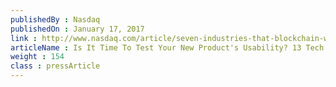 ```yaml
---
publishedBy : Nasdaq
publishedOn : January 17, 2017
link : http://www.nasdaq.com/article/seven-industries-that-blockchain-will-disrupt-in-2017-cm734366
articleName : Is It Time To Test Your New Product's Usability? 13 Tech Experts Weigh In
weight : 154 
class : pressArticle
---
```

